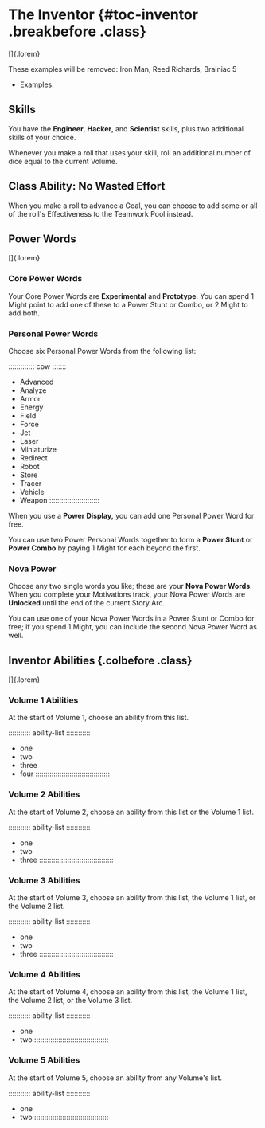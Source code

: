 # The Inventor {#toc-inventor .breakbefore .class}

[]{.lorem}

These examples will be removed: Iron Man, Reed Richards, Brainiac 5

- Examples: 

## Skills

You have the **Engineer**, **Hacker**, and **Scientist** skills, plus two
additional skills of your choice.

Whenever you make a roll that uses your skill, roll an additional number of 
dice equal to the current Volume.

## Class Ability: No Wasted Effort

When you make a roll to advance a Goal, you can choose to
add some or all of the roll's Effectiveness to the Teamwork
Pool instead.

## Power Words

[]{.lorem}

### Core Power Words

Your Core Power Words are **Experimental** and **Prototype**.
You can spend 1 Might point to add one of these to a Power Stunt or Combo,
or 2 Might to add both.

### Personal Power Words

Choose six Personal Power Words from the following list:

::::::::::::: cpw :::::::
- Advanced
- Analyze
- Armor
- Energy
- Field
- Force
- Jet
- Laser
- Miniaturize
- Redirect
- Robot
- Store
- Tracer
- Vehicle
- Weapon
:::::::::::::::::::::::::

When you use a **Power Display,** you can add one Personal Power Word for free.

You can use two Power Personal Words together to form a **Power Stunt** or **Power Combo**
by paying 1 Might for each beyond the first.

### Nova Power

Choose any two single words you like; these are your **Nova Power Words**.
When you complete your Motivations track, your Nova Power Words are **Unlocked**
until the end of the current Story Arc.

You can use one of your Nova Power Words in a Power Stunt or Combo for free; if you spend
1 Might, you can include the second Nova Power Word as well.

## Inventor Abilities {.colbefore .class}

[]{.lorem}

### Volume 1 Abilities

At the start of Volume 1, choose an ability from this list.

::::::::::: ability-list ::::::::::::
- one
- two
- three
- four
:::::::::::::::::::::::::::::::::::::

### Volume 2 Abilities

At the start of Volume 2, choose an ability from this list or the Volume 1 list.

::::::::::: ability-list ::::::::::::
- one
- two
- three
:::::::::::::::::::::::::::::::::::::

### Volume 3 Abilities

At the start of Volume 3, choose an ability from this list, the Volume 1 list, or the Volume 2 list.

::::::::::: ability-list ::::::::::::
- one
- two
- three
:::::::::::::::::::::::::::::::::::::

### Volume 4 Abilities

At the start of Volume 4, choose an ability from this list, the Volume 1 list, the Volume 2 list, or the Volume 3 list.

::::::::::: ability-list ::::::::::::
- one
- two
:::::::::::::::::::::::::::::::::::::

### Volume 5 Abilities

At the start of Volume 5, choose an ability from any Volume's list.

::::::::::: ability-list ::::::::::::
- one
- two
:::::::::::::::::::::::::::::::::::::


